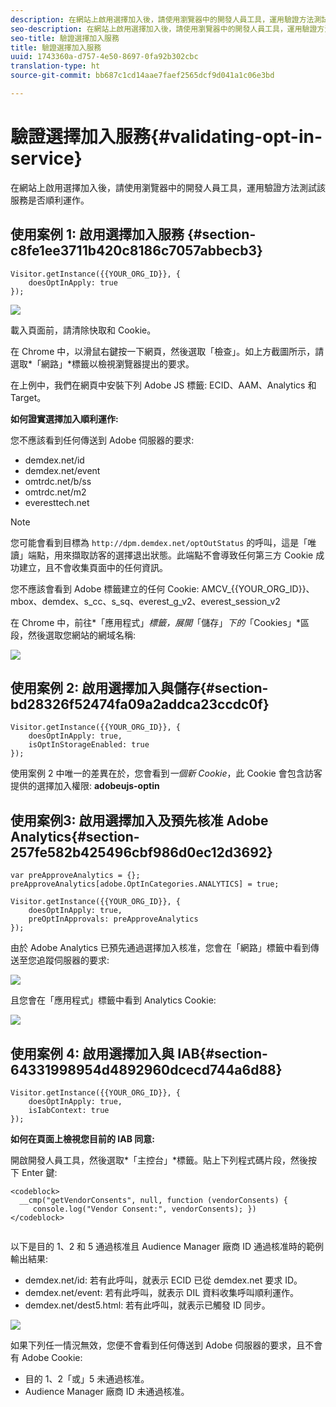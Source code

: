 ```yaml
---
description: 在網站上啟用選擇加入後，請使用瀏覽器中的開發人員工具，運用驗證方法測試該服務是否順利運作。
seo-description: 在網站上啟用選擇加入後，請使用瀏覽器中的開發人員工具，運用驗證方法測試該服務是否順利運作。
seo-title: 驗證選擇加入服務
title: 驗證選擇加入服務
uuid: 1743360a-d757-4e50-8697-0fa92b302cbc
translation-type: ht
source-git-commit: bb687c1cd14aae7faef2565dcf9d041a1c06e3bd

---
```



# 驗證選擇加入服務{#validating-opt-in-service}

在網站上啟用選擇加入後，請使用瀏覽器中的開發人員工具，運用驗證方法測試該服務是否順利運作。

## 使用案例 1: 啟用選擇加入服務 {#section-c8fe1ee3711b420c8186c7057abbecb3}

```
Visitor.getInstance({{YOUR_ORG_ID}}, { 
    doesOptInApply: true 
});
```

![](assets/use_case_1_1.png)

載入頁面前，請清除快取和 Cookie。

在 Chrome 中，以滑鼠右鍵按一下網頁，然後選取「檢查」。如上方截圖所示，請選取*「網路」*標籤以檢視瀏覽器提出的要求。

在上例中，我們在網頁中安裝下列 Adobe JS 標籤: ECID、AAM、Analytics 和 Target。

**如何證實選擇加入順利運作:**

您不應該看到任何傳送到 Adobe 伺服器的要求:

* demdex.net/id
* demdex.net/event
* omtrdc.net/b/ss
* omtrdc.net/m2
* everesttech.net

>[!NOTE]
>
>您可能會看到目標為 `http://dpm.demdex.net/optOutStatus` 的呼叫，這是「唯讀」端點，用來擷取訪客的選擇退出狀態。此端點不會導致任何第三方 Cookie 成功建立，且不會收集頁面中的任何資訊。

您不應該會看到 Adobe 標籤建立的任何 Cookie: AMCV_{{YOUR_ORG_ID}}、mbox、demdex、s_cc、s_sq、everest_g_v2、everest_session_v2

在 Chrome 中，前往*「應用程式」*標籤，展開*「儲存」*下的*「Cookies」*區段，然後選取您網站的網域名稱:

![](assets/use_case_1_2.png)

## 使用案例 2: 啟用選擇加入與儲存{#section-bd28326f52474fa09a2addca23ccdc0f}

```
Visitor.getInstance({{YOUR_ORG_ID}}, { 
    doesOptInApply: true, 
    isOptInStorageEnabled: true 
});
```

使用案例 2 中唯一的差異在於，您會看到*一個新 Cookie*，此 Cookie 會包含訪客提供的選擇加入權限: **adobeujs-optin**

## 使用案例3: 啟用選擇加入及預先核准 Adobe Analytics{#section-257fe582b425496cbf986d0ec12d3692}

```
var preApproveAnalytics = {}; 
preApproveAnalytics[adobe.OptInCategories.ANALYTICS] = true;

Visitor.getInstance({{YOUR_ORG_ID}}, { 
    doesOptInApply: true, 
    preOptInApprovals: preApproveAnalytics 
});
```

由於 Adobe Analytics 已預先通過選擇加入核准，您會在「網路」標籤中看到傳送至您追蹤伺服器的要求:

![](assets/use_case_3_1.png)

且您會在「應用程式」標籤中看到 Analytics Cookie:

![](assets/use_case_3_2.png)

## 使用案例 4: 啟用選擇加入與 IAB{#section-64331998954d4892960dcecd744a6d88}

```
Visitor.getInstance({{YOUR_ORG_ID}}, { 
    doesOptInApply: true, 
    isIabContext: true 
});
```

**如何在頁面上檢視您目前的 IAB 同意:**

開啟開發人員工具，然後選取*「主控台」*標籤。貼上下列程式碼片段，然後按下 Enter 鍵:

```
<codeblock>
  __cmp("getVendorConsents", null, function (vendorConsents) { 
     console.log("Vendor Consent:", vendorConsents); }) 
</codeblock>  
  
```

以下是目的 1、2 和 5 通過核准且 Audience Manager 廠商 ID 通過核准時的範例輸出結果:

* demdex.net/id: 若有此呼叫，就表示 ECID 已從 demdex.net 要求 ID。
* demdex.net/event: 若有此呼叫，就表示 DIL 資料收集呼叫順利運作。
* demdex.net/dest5.html: 若有此呼叫，就表示已觸發 ID 同步。

![](assets/use_case_4_1.png)

如果下列任一情況無效，您便不會看到任何傳送到 Adobe 伺服器的要求，且不會有 Adobe Cookie:

* 目的 1、2「或」5 未通過核准。
* Audience Manager 廠商 ID 未通過核准。